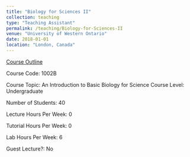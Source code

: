 ```yaml
---
title: "Biology for Sciences II"
collection: teaching
type: "Teaching Assistant"
permalink: /teaching/Biology-for-Sciences-II
venue: "University of Western Ontario"
date: 2018-01-01
location: "London, Canada"
---
```


[Course Outline](https://www.uwo.ca/biology/pdf/undergraduate/2020%20Biology%201002B%20Course%20Outline.pdf)

Course Code: 1002B

Course Topic: An Introduction to Basic Biology for Science Course Level: Undergraduate

Number of Students: 40 

Lecture Hours Per Week: 0 

Tutorial Hours Per Week: 0 

Lab Hours Per Week: 6 

Guest Lecture?: No
